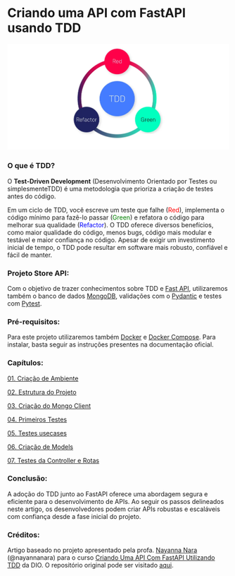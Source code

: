 # Criando uma API com FastAPI usando TDD

![Ciclo TDD](docs/img/tdd.webp)

### O que é TDD?

O **Test-Driven Development** (Desenvolvimento Orientado por Testes ou simplesmenteTDD) é uma metodologia que prioriza a criação de testes antes do código.

Em um ciclo de TDD, você escreve um teste que falhe (<span style="color: red;">Red</span>), implementa o código mínimo para fazê-lo passar (<span style="color: green;">Green</span>) e refatora o código para melhorar sua qualidade (<span style="color: blue;">Refactor</span>). O TDD oferece diversos benefícios, como maior qualidade do código, menos bugs, código mais modular e testável e maior confiança no código. Apesar de exigir um investimento inicial de tempo, o TDD pode resultar em software mais robusto, confiável e fácil de manter.

### Projeto Store API:

Com o objetivo de trazer conhecimentos sobre TDD e [Fast API](https://fastapi.tiangolo.com/), utilizaremos também o banco de dados [MongoDB](https://www.mongodb.com/docs/manual/), validações com o [Pydantic](https://docs.pydantic.dev/latest/) e testes com [Pytest](https://docs.pytest.org/en/8.0.x/).

### Pré-requisitos:

Para este projeto utilizaremos também [Docker](https://docs.docker.com/engine/install/) e [Docker Compose](https://docs.docker.com/compose/install/). Para instalar, basta seguir as instruções presentes na documentação oficial.

### Capítulos:

[01. Criação de Ambiente](docs/content/01.md)

[02. Estrutura do Projeto](docs/content/02.md)

[03. Criação do Mongo Client](docs/content/03.md)

[04. Primeiros Testes](docs/content/04.md)

[05. Testes usecases](docs/content/05.md)

[06. Criação de Models](docs/content/06.md)

[07. Testes da Controller e Rotas](docs/content/07.md)

### Conclusão:

A adoção do TDD junto ao FastAPI oferece uma abordagem segura e eficiente para o desenvolvimento de APIs. Ao seguir os passos delineados neste artigo, os desenvolvedores podem criar APIs robustas e escaláveis com confiança desde a fase inicial do projeto.

### Créditos:

Artigo baseado no projeto apresentado pela profa. [Nayanna Nara](https://www.linkedin.com/in/nayannanara/) (@nayannanara) para o curso [Criando Uma API Com FastAPI Utilizando TDD](https://web.dio.me/lab/tdd-com-python/learning/182318cf-adc7-40b2-b835-e5cf242b482e) da DIO. O repositório original pode ser visitado [aqui](https://github.com/digitalinnovationone/store_api).
